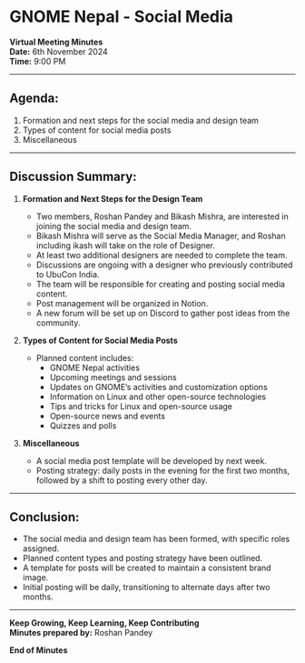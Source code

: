 # GNOME Nepal - Social Media

**Virtual Meeting Minutes**  
**Date:** 6th November 2024  
**Time:** 9:00 PM

---

## Agenda:

1. Formation and next steps for the social media and design team
2. Types of content for social media posts
3. Miscellaneous

---

## Discussion Summary:

1. **Formation and Next Steps for the Design Team**

   - Two members, Roshan Pandey and Bikash Mishra, are interested in joining the social media and design team.
   - Bikash Mishra will serve as the Social Media Manager, and Roshan including ikash will take on the role of Designer.
   - At least two additional designers are needed to complete the team.
   - Discussions are ongoing with a designer who previously contributed to UbuCon India.
   - The team will be responsible for creating and posting social media content.
   - Post management will be organized in Notion.
   - A new forum will be set up on Discord to gather post ideas from the community.

2. **Types of Content for Social Media Posts**

   - Planned content includes:
     - GNOME Nepal activities
     - Upcoming meetings and sessions
     - Updates on GNOME’s activities and customization options
     - Information on Linux and other open-source technologies
     - Tips and tricks for Linux and open-source usage
     - Open-source news and events
     - Quizzes and polls

3. **Miscellaneous**
   - A social media post template will be developed by next week.
   - Posting strategy: daily posts in the evening for the first two months, followed by a shift to posting every other day.

---

## Conclusion:

- The social media and design team has been formed, with specific roles assigned.
- Planned content types and posting strategy have been outlined.
- A template for posts will be created to maintain a consistent brand image.
- Initial posting will be daily, transitioning to alternate days after two months.

---

**Keep Growing, Keep Learning, Keep Contributing**  
**Minutes prepared by:** Roshan Pandey

**End of Minutes**
